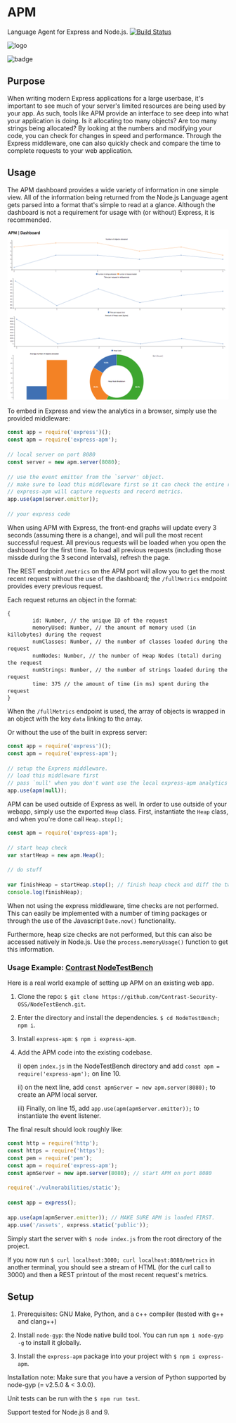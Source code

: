 # APM

Language Agent for Express and Node.js.
[![Build Status](https://travis-ci.com/Avuxo/APM.svg?branch=master)](https://travis-ci.com/Avuxo/APM)

![logo](https://i.imgur.com/EDZ0bTE.png)

![badge](https://nodei.co/npm/express-apm.png)

## Purpose

When writing modern Express applications for a large userbase, it's important to see much of your server's limited resources are being used by your app. As such, tools like APM provide an interface to see deep into what your application is doing. Is it allocating too many objects? Are too many strings being allocated? By looking at the numbers and modifying your code, you can check for changes in speed and performance. Through the Express middleware, one can also quickly check and compare the time to complete requests to your web application.

## Usage

The APM dashboard provides a wide variety of information in one simple view. All of the information being returned from the Node.js Language agent gets parsed into a format that's simple to read at a glance. Although the dashboard is not a requirement for usage with (or without) Express, it is recommended.

![example](graph-screenshot.png)

To embed in Express and view the analytics in a browser, simply use the provided middleware:

```js
const app = require('express')();
const apm = require('express-apm');

// local server on port 8080
const server = new apm.server(8080);

// use the event emitter from the `server' object.
// make sure to load this middleware first so it can check the entire request.
// express-apm will capture requests and record metrics.
app.use(apm(server.emitter));

// your express code
```
When using APM with Express, the front-end graphs will update every 3 seconds (assuming there is a change), and will pull the most recent successful request. All previous requests will be loaded when you open the dashboard for the first time. To load all previous requests (including those missde during the 3 second intervals), refresh the page.

The REST endpoint `/metrics` on the APM port will allow you to get the most recent request without the use of the dashboard; the `/fullMetrics` endpoint provides every previous request.

Each request returns an object in the format:
```
{
        id: Number, // the unique ID of the request
        memoryUsed: Number, // the amount of memory used (in killobytes) during the request
        numClasses: Number, // the number of classes loaded during the request
        numNodes: Number, // the number of Heap Nodes (total) during the request
        numStrings: Number, // the number of strings loaded during the request
        time: 375 // the amount of time (in ms) spent during the request
}
```
When the `/fullMetrics` endpoint is used, the array of objects is wrapped in an object with the key `data` linking to the array.

Or without the use of the built in express server:

```js
const app = require('express')();
const apm = require('express-apm');

// setup the Express middleware.
// load this middleware first
// pass `null' when you don't want use the local express-apm analytics server.
app.use(apm(null));
```

APM can be used outside of Express as well. In order to use outside of your webapp, simply use the exported `Heap` class. First, instantiate the `Heap` class, and when you're done call `Heap.stop();`

```js
const apm = require('express-apm');

// start heap check
var startHeap = new apm.Heap();

// do stuff

var finishHeap = startHeap.stop(); // finish heap check and diff the two
console.log(finishHeap);
```

When not using the express middleware, time checks are not performed. This can easily be implemented with a number of timing packages or through the use of the Javascript `Date.now()` functionality.

Furthermore, heap size checks are not performed, but this can also be accessed natively in Node.js. Use the `process.memoryUsage()` function to get this information.

### Usage Example: [Contrast NodeTestBench](https://github.com/Contrast-Security-OSS/NodeTestBench)

Here is a real world example of setting up APM on an existing web app.

1. Clone the repo: `$ git clone https://github.com/Contrast-Security-OSS/NodeTestBench.git`.

2. Enter the directory and install the dependencies. `$ cd NodeTestBench; npm i`.

3. Install `express-apm`: `$ npm i express-apm`.

4. Add the APM code into the existing codebase.

   i) open `index.js` in the NodeTestBench directory and add `const apm = require('express-apm');` on line 10.
   
   ii) on the next line, add `const apmServer = new apm.server(8080);` to create an APM local server.

   iii) Finally, on line 15, add `app.use(apm(apmServer.emitter));` to instantiate the event listener.

The final result should look roughly like:
```js
const http = require('http');
const https = require('https');
const pem = require('pem');
const apm = require('express-apm');
const apmServer = new apm.server(8080); // start APM on port 8080

require('./vulnerabilities/static');

const app = express();

app.use(apm(apmServer.emitter)); // MAKE SURE APM is loaded FIRST.
app.use('/assets', express.static('public'));
```

Simply start the server with `$ node index.js` from the root directory of the project.

If you now run `$ curl localhost:3000; curl localhost:8080/metrics` in another terminal, you should see a stream of HTML (for the curl call to 3000) and then a REST printout of the most recent request's metrics.


## Setup

1. Prerequisites: GNU Make, Python, and a c++ compiler (tested with g++ and clang++)

2. Install `node-gyp`: the Node native build tool. You can run `npm i node-gyp -g` to install it globally.

3. Install the `express-apm` package into your project with `$ npm i express-apm`.

Installation note: Make sure that you have a version of Python supported by node-gyp (= v2.5.0 & < 3.0.0).

Unit tests can be run with the `$ npm run test`.

Support tested for Node.js 8 and 9.
